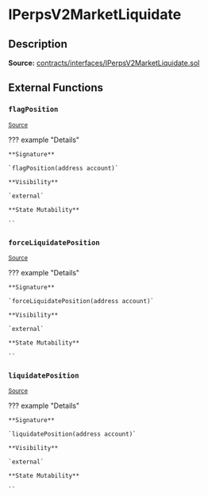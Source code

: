 # IPerpsV2MarketLiquidate

## Description

**Source:** [contracts/interfaces/IPerpsV2MarketLiquidate.sol](https://github.com/Synthetixio/synthetix/tree/v2.97.3/contracts/interfaces/IPerpsV2MarketLiquidate.sol)

## External Functions

### `flagPosition`

<sub>[Source](https://github.com/Synthetixio/synthetix/tree/v2.97.3/contracts/interfaces/IPerpsV2MarketLiquidate.sol#L10)</sub>

??? example "Details"

    **Signature**

    `flagPosition(address account)`

    **Visibility**

    `external`

    **State Mutability**

    ``

### `forceLiquidatePosition`

<sub>[Source](https://github.com/Synthetixio/synthetix/tree/v2.97.3/contracts/interfaces/IPerpsV2MarketLiquidate.sol#L14)</sub>

??? example "Details"

    **Signature**

    `forceLiquidatePosition(address account)`

    **Visibility**

    `external`

    **State Mutability**

    ``

### `liquidatePosition`

<sub>[Source](https://github.com/Synthetixio/synthetix/tree/v2.97.3/contracts/interfaces/IPerpsV2MarketLiquidate.sol#L12)</sub>

??? example "Details"

    **Signature**

    `liquidatePosition(address account)`

    **Visibility**

    `external`

    **State Mutability**

    ``
